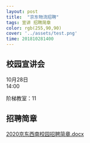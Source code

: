 ```yaml
---
layout: post
title:  "京东物流招聘"
tags: 宣讲 招聘简章
color: rgb(255,90,90)
cover: '../assets/test.png'
time: 201810281400
---
```


## 校园宣讲会

10月28日  
14:00

阶梯教室：11

## 招聘简章

[2020京东西南校园招聘简章.docx](/docs/2020京东西南校园招聘简章.docx)

